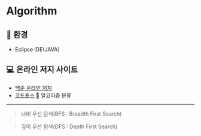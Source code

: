 # Algorithm
:mag_right: 환경
---------------------------------------
- Eclipse IDE(JAVA)

:computer: 온라인 저지 사이트
---------------------------------------
- [백준 온라인 저지](https://www.acmicpc.net/)
- [코드포스](https://codeforces.com/)
:book: 알고리즘 분류
---------------------------------------
> 너비 우선 탐색(BFS : Breadth First Search)

> 깊이 우선 탐색(DFS : Depth First Search)
